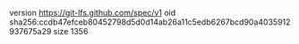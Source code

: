version https://git-lfs.github.com/spec/v1
oid sha256:ccdb47efceb80452798d5d0d14ab26a11c5edb6267bcd90a4035912937675a29
size 1356

